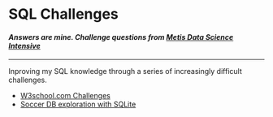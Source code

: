 # SQL Challenges

#### *Answers are mine.  Challenge questions from [Metis Data Science Intensive](https://www.thisismetis.com/)*
---
Inproving my SQL knowledge through a series of increasingly difficult challenges.  
  * [W3school.com Challenges](https://github.com/thomasdunlap/sql-challenges/blob/master/09_part_i_sql_w3school.md)
  * [Soccer DB exploration with SQLite](https://github.com/thomasdunlap/sql-challenges/blob/master/09_part_iii_sql_soccer.md)
